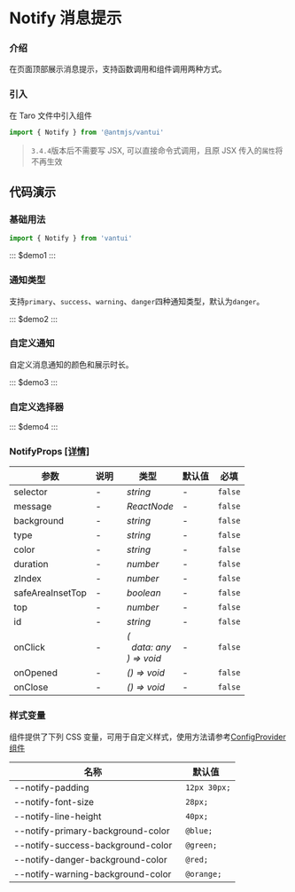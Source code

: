 # Notify 消息提示

### 介绍

在页面顶部展示消息提示，支持函数调用和组件调用两种方式。

### 引入

在 Taro 文件中引入组件

```js
import { Notify } from '@antmjs/vantui'
```

> `3.4.4`版本后不需要写 JSX, 可以直接命令式调用，且原 JSX 传入的`属性`将不再生效

## 代码演示

### 基础用法

```js
import { Notify } from 'vantui'
```

::: $demo1 :::

### 通知类型

支持`primary`、`success`、`warning`、`danger`四种通知类型，默认为`danger`。

::: $demo2 :::

### 自定义通知

自定义消息通知的颜色和展示时长。

::: $demo3 :::

### 自定义选择器

::: $demo4 :::

### NotifyProps [[详情]](https://github.com/AntmJS/vantui/tree/main/packages/vantui/types/notify.d.ts)

| 参数             | 说明 | 类型                                                                                                | 默认值 | 必填    |
| ---------------- | ---- | --------------------------------------------------------------------------------------------------- | ------ | ------- |
| selector         | -    | _&nbsp;&nbsp;string<br/>_                                                                           | -      | `false` |
| message          | -    | _&nbsp;&nbsp;ReactNode<br/>_                                                                        | -      | `false` |
| background       | -    | _&nbsp;&nbsp;string<br/>_                                                                           | -      | `false` |
| type             | -    | _&nbsp;&nbsp;string<br/>_                                                                           | -      | `false` |
| color            | -    | _&nbsp;&nbsp;string<br/>_                                                                           | -      | `false` |
| duration         | -    | _&nbsp;&nbsp;number<br/>_                                                                           | -      | `false` |
| zIndex           | -    | _&nbsp;&nbsp;number<br/>_                                                                           | -      | `false` |
| safeAreaInsetTop | -    | _&nbsp;&nbsp;boolean<br/>_                                                                          | -      | `false` |
| top              | -    | _&nbsp;&nbsp;number<br/>_                                                                           | -      | `false` |
| id               | -    | _&nbsp;&nbsp;string<br/>_                                                                           | -      | `false` |
| onClick          | -    | _&nbsp;&nbsp;(<br/>&nbsp;&nbsp;&nbsp;&nbsp;data:&nbsp;any<br/>&nbsp;&nbsp;)&nbsp;=>&nbsp;void<br/>_ | -      | `false` |
| onOpened         | -    | _&nbsp;&nbsp;()&nbsp;=>&nbsp;void<br/>_                                                             | -      | `false` |
| onClose          | -    | _&nbsp;&nbsp;()&nbsp;=>&nbsp;void<br/>_                                                             | -      | `false` |

### 样式变量

组件提供了下列 CSS 变量，可用于自定义样式，使用方法请参考[ConfigProvider 组件](https://antmjs.github.io/vantui/#/config-provider)

| 名称                              | 默认值        |
| --------------------------------- | ------------- |
| --notify-padding                  | ` 12px 30px;` |
| --notify-font-size                | ` 28px;`      |
| --notify-line-height              | ` 40px;`      |
| --notify-primary-background-color | ` @blue;`     |
| --notify-success-background-color | ` @green;`    |
| --notify-danger-background-color  | ` @red;`      |
| --notify-warning-background-color | ` @orange;`   |
